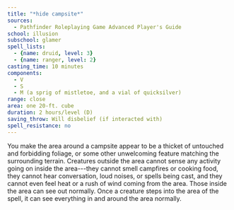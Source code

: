 ```yaml
---
title: "*hide campsite*"
sources:
  - Pathfinder Roleplaying Game Advanced Player's Guide
school: illusion
subschool: glamer
spell_lists:
  - {name: druid, level: 3}
  - {name: ranger, level: 2}
casting_time: 10 minutes
components:
  - V
  - S
  - M (a sprig of mistletoe, and a vial of quicksilver)
range: close
area: one 20-ft. cube
duration: 2 hours/level (D)
saving_throw: Will disbelief (if interacted with)
spell_resistance: no
---
```


You make the area around a campsite appear to be a thicket of untouched and forbidding foliage, or some other unwelcoming feature matching the surrounding terrain. Creatures outside the area cannot sense any activity going on inside the area---they cannot smell campfires or cooking food, they cannot hear conversation, loud noises, or spells being cast, and they cannot even feel heat or a rush of wind coming from the area. Those inside the area can see out normally. Once a creature steps into the area of the spell, it can see everything in and around the area normally.

